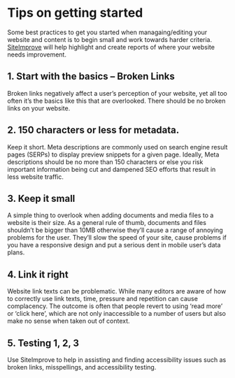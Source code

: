 # Tips on getting started
Some best practices to get you started when managaing/editing your website and content is to begin small and work towards harder criteria. [SiteImprove](http://my.siteimprove.com) will help highlight and create reports of where your website needs improvement.

## 1. Start with the basics – Broken Links
Broken links negatively affect a user’s perception of your website, yet all too often it’s the basics like this that are overlooked. There should be no broken links on your website.

## 2. 150 characters or less for metadata.
Keep it short. Meta descriptions are commonly used on search engine result pages (SERPs) to display preview snippets for a given page. Ideally, Meta descriptions should be no more than 150 characters or else you risk important information being cut and dampened SEO efforts that result in less website traffic.

## 3. Keep it small
A simple thing to overlook when adding documents and media files to a website is their size. As a general rule of thumb, documents and files shouldn’t be bigger than 10MB otherwise they’ll cause a range of annoying problems for the user. They’ll slow the speed of your site, cause problems if you have a responsive design and put a serious dent in mobile user’s data plans.

## 4. Link it right
Website link texts can be problematic. While many editors are aware of how to correctly use link texts, time, pressure and repetition can cause complacency. The outcome is often that people revert to using ‘read more’ or ‘click here’, which are not only inaccessible to a number of users but also make no sense when taken out of context.

## 5. Testing 1, 2, 3
Use SiteImprove to help in assisting and finding accessibility issues such as broken links, misspellings, and accessibility testing.
